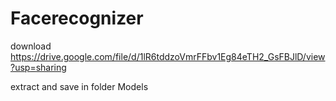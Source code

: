 # Facerecognizer
download https://drive.google.com/file/d/1lR6tddzoVmrFFbv1Eg84eTH2_GsFBJlD/view?usp=sharing

extract and save in folder Models

